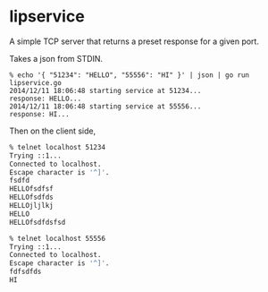 lipservice
==========

A simple TCP server that returns a preset response for a given port.

Takes a json from STDIN.

~~~shell
% echo '{ "51234": "HELLO", "55556": "HI" }' | json | go run lipservice.go
2014/12/11 18:06:48 starting service at 51234...
response: HELLO...
2014/12/11 18:06:48 starting service at 55556...
response: HI...
~~~

Then on the client side,
~~~bash
% telnet localhost 51234
Trying ::1...
Connected to localhost.
Escape character is '^]'.
fsdfd
HELLOfsdfsf
HELLOfsdfds
HELLOjljlkj
HELLO
HELLOfsdfdsfsd
~~~

~~~bash
% telnet localhost 55556
Trying ::1...
Connected to localhost.
Escape character is '^]'.
fdfsdfds
HI
~~~
